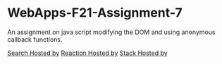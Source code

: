 # WebApps-F21-Assignment-7
An assignment on java script modifying the DOM and using anonymous callback functions.

[Search Hosted by](https://44-563-webapps-f21.github.io/webapps-f21-assignment-7-alap2607/search.html)
[Reaction Hosted by](https://44-563-webapps-f21.github.io/webapps-f21-assignment-7-alap2607/reaction.html)
[Stack Hosted by](https://44-563-webapps-f21.github.io/webapps-f21-assignment-7-alap2607/stack.html)
